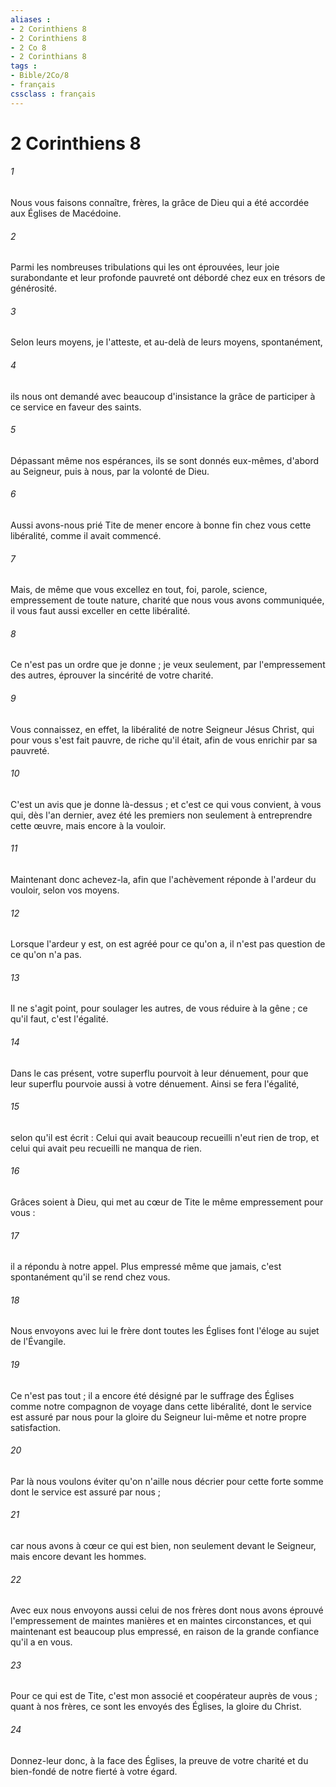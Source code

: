 ```yaml
---
aliases : 
- 2 Corinthiens 8
- 2 Corinthiens 8
- 2 Co 8
- 2 Corinthians 8
tags : 
- Bible/2Co/8
- français
cssclass : français
---
```


# 2 Corinthiens 8

###### 1
Nous vous faisons connaître, frères, la grâce de Dieu qui a été accordée aux Églises de Macédoine. 
###### 2
Parmi les nombreuses tribulations qui les ont éprouvées, leur joie surabondante et leur profonde pauvreté ont débordé chez eux en trésors de générosité. 
###### 3
Selon leurs moyens, je l'atteste, et au-delà de leurs moyens, spontanément, 
###### 4
ils nous ont demandé avec beaucoup d'insistance la grâce de participer à ce service en faveur des saints. 
###### 5
Dépassant même nos espérances, ils se sont donnés eux-mêmes, d'abord au Seigneur, puis à nous, par la volonté de Dieu. 
###### 6
Aussi avons-nous prié Tite de mener encore à bonne fin chez vous cette libéralité, comme il avait commencé. 
###### 7
Mais, de même que vous excellez en tout, foi, parole, science, empressement de toute nature, charité que nous vous avons communiquée, il vous faut aussi exceller en cette libéralité. 
###### 8
Ce n'est pas un ordre que je donne ; je veux seulement, par l'empressement des autres, éprouver la sincérité de votre charité. 
###### 9
Vous connaissez, en effet, la libéralité de notre Seigneur Jésus Christ, qui pour vous s'est fait pauvre, de riche qu'il était, afin de vous enrichir par sa pauvreté. 
###### 10
C'est un avis que je donne là-dessus ; et c'est ce qui vous convient, à vous qui, dès l'an dernier, avez été les premiers non seulement à entreprendre cette œuvre, mais encore à la vouloir. 
###### 11
Maintenant donc achevez-la, afin que l'achèvement réponde à l'ardeur du vouloir, selon vos moyens. 
###### 12
Lorsque l'ardeur y est, on est agréé pour ce qu'on a, il n'est pas question de ce qu'on n'a pas. 
###### 13
Il ne s'agit point, pour soulager les autres, de vous réduire à la gêne ; ce qu'il faut, c'est l'égalité. 
###### 14
Dans le cas présent, votre superflu pourvoit à leur dénuement, pour que leur superflu pourvoie aussi à votre dénuement. Ainsi se fera l'égalité, 
###### 15
selon qu'il est écrit : Celui qui avait beaucoup recueilli n'eut rien de trop, et celui qui avait peu recueilli ne manqua de rien. 
###### 16
Grâces soient à Dieu, qui met au cœur de Tite le même empressement pour vous : 
###### 17
il a répondu à notre appel. Plus empressé même que jamais, c'est spontanément qu'il se rend chez vous. 
###### 18
Nous envoyons avec lui le frère dont toutes les Églises font l'éloge au sujet de l'Évangile. 
###### 19
Ce n'est pas tout ; il a encore été désigné par le suffrage des Églises comme notre compagnon de voyage dans cette libéralité, dont le service est assuré par nous pour la gloire du Seigneur lui-même et notre propre satisfaction. 
###### 20
Par là nous voulons éviter qu'on n'aille nous décrier pour cette forte somme dont le service est assuré par nous ; 
###### 21
car nous avons à cœur ce qui est bien, non seulement devant le Seigneur, mais encore devant les hommes. 
###### 22
Avec eux nous envoyons aussi celui de nos frères dont nous avons éprouvé l'empressement de maintes manières et en maintes circonstances, et qui maintenant est beaucoup plus empressé, en raison de la grande confiance qu'il a en vous. 
###### 23
Pour ce qui est de Tite, c'est mon associé et coopérateur auprès de vous ; quant à nos frères, ce sont les envoyés des Églises, la gloire du Christ. 
###### 24
Donnez-leur donc, à la face des Églises, la preuve de votre charité et du bien-fondé de notre fierté à votre égard. 
